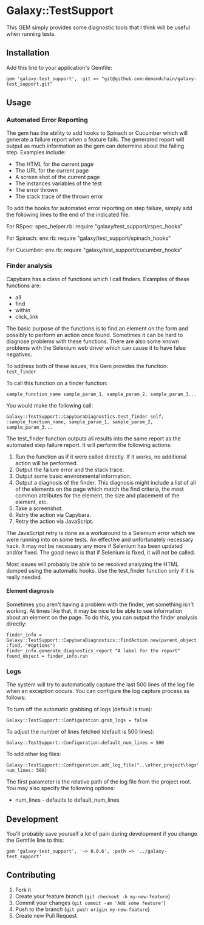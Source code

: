 # Galaxy::TestSupport

This GEM simply provides some diagnostic tools that I think will be useful when running tests.

## Installation

Add this line to your application's Gemfile:

    gem 'galaxy-test_support', :git => "git@github.com:demandchain/galaxy-test_support.git"

## Usage

### Automated Error Reporting

The gem has the ability to add hooks to Spinach or Cucumber which will generate a failure report when a feature fails.
The generated report will output as much information as the gem can determine about the failing step.  Examples
include:

* The HTML for the current page
* The URL for the current page
* A screen shot of the current page
* The instances variables of the test
* The error thrown
* The stack trace of the thrown error

To add the hooks for automated error reporting on step failure, simply add the following lines to the end
of the indicated file:

For RSpec:
    spec_helper.rb:  require "galaxy/test_support/rspec_hooks"

For Spinach:
    env.rb:  require "galaxy/test_support/spinach_hooks"

For Cucumber:
    env.rb:  require "galaxy/test_support/cucumber_hooks"

### Finder analysis

Capybara has a class of functions which I call finders.  Examples of these functions are:

* all
* find
* within
* click_link

The basic purpose of the functions is to find an element on the form and possibly to perform an action once found.
Sometimes it can be hard to diagnose problems with these functions.  There are also some known problems with the
Selenium web driver which can cause it to have false negatives.

To address both of these issues, this Gem provides the function:  `test_finder`

To call this function on a finder function:

    sample_function_name sample_param_1, sample_param_2, sample_param_3...

You would make the following call:

    Galaxy::TestSupport::CapybaraDiagnostics.test_finder self, :sample_function_name, sample_param_1, sample_param_2, sample_param_3...

The test_finder function outputs all results into the same report as the automated step failure report.  It will
perform the following actions:

1. Run the function as if it were called directly.  If it works, no additional action will be performed.
2. Output the failure error and the stack trace.
3. Output some basic environmental information.
4. Output a diagnosis of the finder.  This diagnosis might include a list of all of the elements on the page
which match the find criteria, the most common attributes for the element, the size and placement of the element, etc.
5. Take a screenshot.
6. Retry the action via Capybara.
7. Retry the action via JavaScript.

The JavaScript retry is done as a workaround to a Selenium error which we were running into on some tests.  An
effective and unfortunately necessary hack.  It may not be necessary any more if Selenium has been updated and/or
fixed.  The good news is that if Selenium is fixed, it will not be called.

Most issues will probably be able to be resolved analyzing the HTML dumped using the automatic hooks.  Use the
test_finder function only if it is really needed.

#### Element diagnosis

Sometimes you aren't having a problem with the finder, yet something isn't working.  At times like that, it may be
nice to be able to see information about an element on the page.  To do this, you can output the finder analysis
directly:

    finder_info = Galaxy::TestSupport::CapybaraDiagnostics::FindAction.new(parent_object, :find, "#options")
    finder_info.generate_diagnostics_report "A label for the report"
    found_object = finder_info.run

### Logs

The system will try to automatically capture the last 500 lines of the log file when an exception occurs.  You can
configure the log capture process as follows:

To turn off the automatic grabbing of logs (default is true):

    Galaxy::TestSupport::Configuration.grab_logs = false

To adjust the number of lines fetched (default is 500 lines):

    Galaxy::TestSupport::Configuration.default_num_lines = 500

To add other log files:

    Galaxy::TestSupport::Configuration.add_log_file("..\other_project\logs\development.log", num_lines: 500)

The first parameter is the relative path of the log file from the project root.  You may also specify the
following options:

* num_lines - defaults to default_num_lines

## Development

You'll probably save yourself a lot of pain during development if you change the Gemfile line to this:

    gem 'galaxy-test_support', '~> 0.0.6', :path => '../galaxy-test_support'

## Contributing

1. Fork it
2. Create your feature branch (`git checkout -b my-new-feature`)
3. Commit your changes (`git commit -am 'Add some feature'`)
4. Push to the branch (`git push origin my-new-feature`)
5. Create new Pull Request